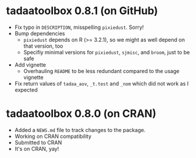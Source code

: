 # tadaatoolbox 0.8.1 (on GitHub)

* Fix typo in `DESCRIPTION`, misspelling `pixiedust`. Sorry!
* Bump dependencies
    - `pixiedust` depends on R (>= 3.2.1), so we might as well depend on that version, too
    - Specifiy minimal versions for `pixiedust`, `sjmisc`, and `broom`, just to be safe
* Add vignette
    - Overhauling `README` to be less redundant compared to the usage vignette
* Fix return values of `tadaa_aov`, `_t.test` and `_nom` which did not work as I expected

# tadaatoolbox 0.8.0 (on CRAN)

* Added a `NEWS.md` file to track changes to the package.
* Working on CRAN compatibility
* Submitted to CRAN
* It's on CRAN, yay!
